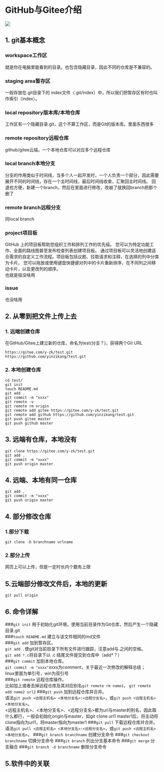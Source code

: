 # GitHub与Gitee介绍
![](https://www.runoob.com/wp-content/uploads/2015/02/git-command.jpg)
## 1. git基本概念
### workspace工作区  
就是你在电脑里能看到的目录。也包含隐藏目录，因此不同的仓库是不兼容的。
### staging area暂存区
一般存放在.git目录下的 index文件（.git/index）中，所以我们把暂存区有时也叫作索引（index）。
### local repository版本库/本地仓库
工作区有一个隐藏目录.git，这个不算工作区，而是Git的版本库。里面东西很多
### remote repository远程仓库
github/gitee云端，一个本地仓库可以对应多个远程仓库
### local branch本地分支
分支的作用类似于时间线，当多个人一起开发时，一个人负责一个部分，因此需要展开不同的时间线，存在一个主时间线，最后时间线收束，汇聚回主时间线。
回退也方便，新建一个branch，然后在里面进行修改，改崩了就换回branch把那个删了
### remote branch远程分支
同local branch
### project项目板
GitHub 上的项目板帮助您组织工作和排列工作的优先级。 您可以为特定功能工作、全面的路线图甚至发布检查列表创建项目板。 通过项目板可以灵活地创建适合需求的自定义工作流程。项目板包括议题、拉取请求和注释，在选择的列中分类为卡片。 您可以拖放或使用键盘快捷键对列中的卡片重新排序，在不同列之间移动卡片，以及更改列的顺序。  
也就是指没啥用
### issue
也没啥用

## 2. 从零到把文件上传上去
### 1. 远端创建仓库
在GitHub/Gitee上建立新的仓库，命名为test(分支？)，获得两个Git URL

	https://gitee.com/y-zk/test.git  
	https://github.com/yinzikang/test.git  
  
### 2. 本地创建仓库
	cd test/
	git init
	touch README.md
	git add .
	git commit -m "xxxx"
    git remote -v
    git remote rm origin
    git remote add gitee https://gitee.com/y-zk/test.git
    git remote add github https://github.com/yinzikang/test.git
    git push gitee master
    git push github master


## 3. 远端有仓库，本地没有
	git clone https://gitee.com/y-zk/test.git	
	git add .
	git commit -m "xxxx"
    git push origin master

## 4. 远端、本地有同一仓库
	git add .
	git commit -m "xxxx"
    git push origin master

## 4. 部分修改仓库
### 1.部分下载  
	git clone -b branchname urlname
### 2.部分上传
网页上可以上传，但是一定时长内个数有上限

## 5.云端部分修改文件后，本地的更新
	git pull origin

## 6. 命令详解
###`git init`
用于初始化git环境，使用当前目录作为Git仓库，然后产生一个隐藏目录.git  
###`touch README.md`
建立与该文件相同的md文件  
###`git add`
加到暂存区。  
`git add .`使git对当前目录下所有文件进行跟踪，注意add与.之间的空格。  
`git add *.c`将目录下以 .c 结尾文件提交到仓库中（add*？）  
###`git commit`
加到本地仓库。  
`git commit -m "xxxx"`xxxx为comment，关于最近一次修改的解释总结；  
linux里面为单引号，win为双引号  
###`git remote`
远程仓库操作。  
比如加上或者去掉远程仓库及其对应别名`git remote rm name1`， `git remote add name2 url2`
###`git push`
加到远程仓库并合并。  
语法`git push <远程主机名> <本地分支名>:<远程分支名>`，或`git push <远程主机名> <本地分支名>`。  
<远程主机名>、<本地分支名>、<远程分支名>都为url与master的别名，因此取什么都行，一般会初始化origin与master，如git clone url1 master1后，将主动将clone指向为url1，将master指向为master1
###`git pull`
下载远程仓库并合并。  
语法`git pull <远程主机名> <本地分支名>:<远程分支名>`，或`git push <远程主机名> <本地分支名>`。
###`git branch branchname`
创建分支命令
###`git checkout branchname`
切换分支命令
###`git branch`
列出分支基本命令
###`git merge`
分支融合
###`git branch -d branchname`
删除分支命令

## 5.软件中的关联

	